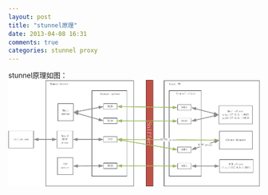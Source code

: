 ```yaml
---
layout: post
title: "stunnel原理"
date: 2013-04-08 16:31
comments: true
categories: stunnel proxy
---
```


stunnel原理如图：  
![stunnel原理图](/static/images/2013/04/stunnel.png)
